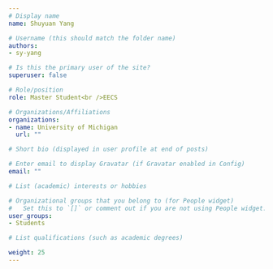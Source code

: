 ```yaml
---
# Display name
name: Shuyuan Yang

# Username (this should match the folder name)
authors: 
- sy-yang

# Is this the primary user of the site?
superuser: false

# Role/position
role: Master Student<br />EECS

# Organizations/Affiliations
organizations:
- name: University of Michigan
  url: ""

# Short bio (displayed in user profile at end of posts)

# Enter email to display Gravatar (if Gravatar enabled in Config)
email: ""

# List (academic) interests or hobbies

# Organizational groups that you belong to (for People widget)
#   Set this to `[]` or comment out if you are not using People widget.
user_groups: 
- Students

# List qualifications (such as academic degrees)

weight: 25
---
```

